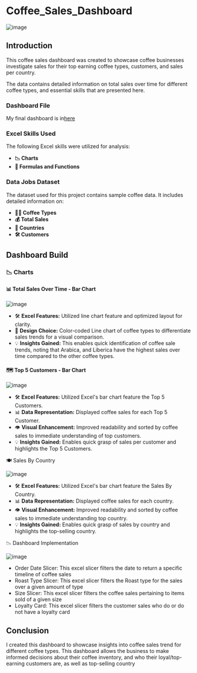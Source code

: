 # Coffee_Sales_Dashboard

![image](https://github.com/user-attachments/assets/1b4bf11c-467a-4593-90b0-8ab4e267ef48)

## Introduction

This coffee sales dashboard was created to showcase coffee businesses investigate sales for their top earning coffee types, customers, and sales per country.

The data contains detailed information on total sales over time for different coffee types, and essential skills that are presented here.

### Dashboard File
My final dashboard is in[here](Coffee_Sales_Dashboard)

### Excel Skills Used

The following Excel skills were utilized for analysis:

- **📉 Charts**
- **🧮 Formulas and Functions**

### Data Jobs Dataset

The dataset used for this project contains sample coffee data. 
It includes detailed information on:

- **👨‍💼 Coffee Types**
- **💰 Total Sales**
- **📍 Countries**
- **🛠️ Customers**

## Dashboard Build

### 📉 Charts

#### 📊 Total Sales Over Time - Bar Chart

![image](https://github.com/user-attachments/assets/c6e9863d-a3e9-4361-84fe-ab4b09c22da8)


- 🛠️ **Excel Features:** Utilized line chart feature and optimized layout for clarity.
- 🎨 **Design Choice:** Color-coded Line chart of coffee types to differentiate sales trends for a visual comparison.
- 💡 **Insights Gained:** This enables quick identification of coffee sale trends, noting that Arabica, and Liberica have the highest sales over time compared to the other coffee types.

#### 🗺️ Top 5 Customers - Bar Chart

![image](https://github.com/user-attachments/assets/200f480b-f72b-461f-a7c3-1208ebfb224e)



- 🛠️ **Excel Features:** Utilized Excel's bar chart feature the Top 5 Customers.
- 📊 **Data Representation:** Displayed coffee sales for each Top 5 Customer.
- 👁️ **Visual Enhancement:** Improved readability and sorted by coffee sales to immediate understanding of top customers.
- 💡 **Insights Gained:** Enables quick grasp of sales per customer and highlights the Top 5 Customers.

🍽️ Sales By Country

![image](https://github.com/user-attachments/assets/0fbf8805-0611-47cf-b752-8505fdcc640b)

- 🛠️ **Excel Features:** Utilized Excel's bar chart feature the Sales By Country.
- 📊 **Data Representation:** Displayed coffee sales for each country.
- 👁 **Visual Enhancement:** Improved readability and sorted by coffee sales to immediate understanding top country.
- 💡 **Insights Gained:** Enables quick grasp of sales by country and highlights the top-selling country.

📉 Dashboard Implementation

![image](https://github.com/user-attachments/assets/7a599d81-a7f9-4266-bb06-474b687f4240)


- Order Date Slicer: This excel slicer filters the date to return a specific timeline of coffee sales
- Roast Type Slicer: This excel slicer filters the Roast type for the sales over a given amount of type
- Size Slicer: This excel slicer filters the coffee sales pertaining to items sold of a given size
- Loyalty Card: This excel slicer filters the customer sales who do or do not have a loyalty card


## Conclusion

I created this dashboard to showcase insights into coffee sales trend for different coffee types. This dashboard allows the business to make informed decisions about their coffee inventory, and who their loyal/top-earning customers are, as well as top-selling country 

